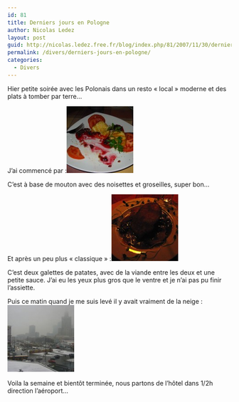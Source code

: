 ```yaml
---
id: 81
title: Derniers jours en Pologne
author: Nicolas Ledez
layout: post
guid: http://nicolas.ledez.free.fr/blog/index.php/81/2007/11/30/derniers-jours-en-pologne/
permalink: /divers/derniers-jours-en-pologne/
categories:
  - Divers
---
```

Hier petite soirée avec les Polonais dans un resto &laquo;&nbsp;local&nbsp;&raquo; moderne et des plats à tomber par terre&#8230;

J&rsquo;ai commencé par :<a href="http://nicolas.ledez.free.fr/blog/index.php/81/2007/11/30/derniers-jours-en-pologne/assiette-n%c2%b0-1/" rel="attachment wp-att-78" title="Assiette n° 1"><img src="/images/2007/11/img_1362-150x150.jpg" alt="Assiette n° 1" /></a>

C&rsquo;est à base de mouton avec des noisettes et groseilles, super bon&#8230;

Et après un peu plus &laquo;&nbsp;classique&nbsp;&raquo; :<a href="http://nicolas.ledez.free.fr/blog/index.php/81/2007/11/30/derniers-jours-en-pologne/assiette-n%c2%b0-2/" rel="attachment wp-att-79" title="Assiette n° 2"><img src="/images/2007/11/img_1367-150x150.jpg" alt="Assiette n° 2" /></a>

C&rsquo;est deux galettes de patates, avec de la viande entre les deux et une petite sauce. J&rsquo;ai eu les yeux plus gros que le ventre et je n&rsquo;ai pas pu finir l&rsquo;assiette.

Puis ce matin quand je me suis levé il y avait vraiment de la neige :<a href="http://nicolas.ledez.free.fr/blog/index.php/81/2007/11/30/derniers-jours-en-pologne/warszawa-under-snow/" rel="attachment wp-att-80" title="Warszawa under snow"><img src="/images/2007/11/img_1389-150x150.jpg" alt="Warszawa under snow" /></a>

Voila la semaine et bientôt terminée, nous partons de l&rsquo;hôtel dans 1/2h direction l&rsquo;aéroport&#8230;